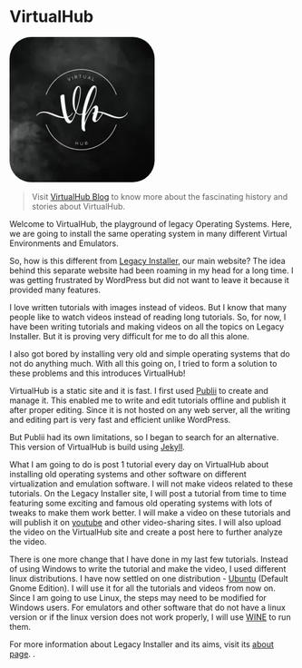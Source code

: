 # VirtualHub

<style>
img {
  border-radius: 15%;
}
</style>

![VirtualHub logo](/assets/about.webp)

> Visit [VirtualHub Blog](https://blog.virtualhub.org) to know more about the fascinating history and stories about VirtualHub.

Welcome to VirtualHub, the playground of legacy Operating Systems. Here, we are going to install the same operating system in many different Virtual Environments and Emulators.

So, how is this different from [Legacy Installer](https://legacyinstaller.pcriot.com/), our main website? The idea behind this separate website had been roaming in my head for a long time. I was getting frustrated by WordPress but did not want to leave it because it provided many features.

I love written tutorials with images instead of videos. But I know that many people like to watch videos instead of reading long tutorials. So, for now, I have been writing tutorials and making videos on all the topics on Legacy Installer. But it is proving very difficult for me to do all this alone.

I also got bored by installing very old and simple operating systems that do not do anything much. With all this going on, I tried to form a solution to these problems and this introduces VirtualHub!

VirtualHub is a static site and it is fast. I first used [Publii](https://getpublii.com/) to create and manage it. This enabled me to write and edit tutorials offline and publish it after proper editing. Since it is not hosted on any web server, all the writing and editing part is very fast and efficient unlike WordPress.

But Publii had its own limitations, so I began to search for an alternative. This version of VirtualHub is build using [Jekyll](https://jekyllrb.com/).

What I am going to do is post 1 tutorial every day on VirtualHub about installing old operating systems and other software on different virtualization and emulation software. I will not make videos related to these tutorials. On the Legacy Installer site, I will post a tutorial from time to time featuring some exciting and famous old operating systems with lots of tweaks to make them work better. I will make a video on these tutorials and will publish it on [youtube](https://www.youtube.com/channel/UC-I8rYuX1N17jcwboU3104Q) and other video-sharing sites. I will also upload the video on the VirtualHub site and create a post here to further analyze the video.

There is one more change that I have done in my last few tutorials. Instead of using Windows to write the tutorial and make the video, I used different linux distributions. I have now settled on one distribution - [Ubuntu](https://ubuntu.com/) (Default Gnome Edition). I will use it for all the tutorials and videos from now on. Since I am going to use Linux, the steps may need to be modified for Windows users. For emulators and other software that do not have a linux version or if the linux version does not work properly, I will use [WINE](https://www.winehq.org/) to run them.

For more information about Legacy Installer and its aims, visit its [about page](https://legacyinstaller.pcriot.com/about).
.
